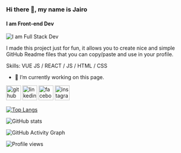 ### Hi there 👋, my name is Jairo
#### I am Front-end Dev
![I am Full Stack Dev](https://i.postimg.cc/qqkmXKmr/h1-Hello-World-h1-3.png)

I made this project just for fun, it allows you to create nice and simple GitHub Readme files that you can copy/paste and use in your profile.

Skills: VUE JS / REACT / JS / HTML / CSS

- 🔭 I’m currently working on this page. 


[<img src='https://cdn.jsdelivr.net/npm/simple-icons@3.0.1/icons/github.svg' alt='github' height='40'>](https://github.com/jand9402)  [<img src='https://cdn.jsdelivr.net/npm/simple-icons@3.0.1/icons/linkedin.svg' alt='linkedin' height='40'>](https://www.linkedin.com/in/jairo-naranjo-8b9b659a/)  [<img src='https://cdn.jsdelivr.net/npm/simple-icons@3.0.1/icons/facebook.svg' alt='facebook' height='40'>](https://www.facebook.com/jairoandresn)  [<img src='https://cdn.jsdelivr.net/npm/simple-icons@3.0.1/icons/instagram.svg' alt='instagram' height='40'>](https://www.instagram.com/jand9402/)  

[![Top Langs](https://github-readme-stats.vercel.app/api/top-langs/?username=jand9402)](https://github.com/anuraghazra/github-readme-stats)

![GitHub stats](https://github-readme-stats.vercel.app/api?username=jand9402&show_icons=true)  

![GitHub Activity Graph](https://activity-graph.herokuapp.com/graph?username=jand9402)  

![Profile views](https://gpvc.arturio.dev/jand9402)  
